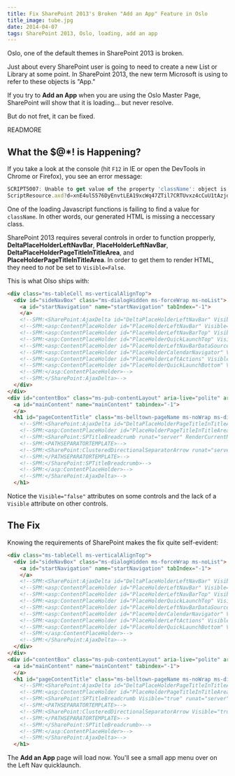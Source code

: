 ```yaml
---
title: Fix SharePoint 2013's Broken "Add an App" Feature in Oslo
title_image: tube.jpg
date: 2014-04-07
tags: SharePoint 2013, Oslo, loading, add an app
---
```


Oslo, one of the default themes in SharePoint 2013 is broken. 

Just about every SharePoint user is going to need to create a new List or 
Library at some point. In SharePoint 2013, the new term Microsoft is using to 
refer to these objects is "App."

If you try to **Add an App** when you are using the Oslo Master Page, SharePoint
will show that it is loading... but never resolve.

But do not fret, it can be fixed.

READMORE

## What the $@*! is Happening?

If you take a look at the console (hit `F12` in IE or open the DevTools in 
Chrome or Firefox), you see an error message:

~~~ javascript
SCRIPT5007: Unable to get value of the property 'className': object is null or undefined 
ScriptResource.axd?d=xnE4ulS576DyEnvtLEA19xcWq47ZTil7CRTUvxz4cCuU1tAzjdVaH5trosHwlwFZJ7r0Hwqj5_K0u7bFvztQvwDttJ7g2NN1z2L42VUDf-jS7PDHDbCzwV8NKCqeGOrTEf0D7RsrVa_yaXSK-eC_Y6s6-vIhQA-7mlM6Dg09QH3uOw_p6tCs_D4tjAjBEAzh0&t=ca758f3, line 5 character 59249
~~~

One of the loading Javascript functions is failing to find a value for `className`.
In other words, our generated HTML is missing a neccessary class.

SharePoint 2013 requires several controls in order to function propperly, 
**DeltaPlaceHolderLeftNavBar**, **PlaceHolderLeftNavBar**, 
**DeltaPlaceHolderPageTitleInTitleArea**, and **PlaceHolderPageTitleInTitleArea**.
In order to get them to render HTML, they need to _not_ be set to `Visible=False`.

This is what Olso ships with:

~~~ html
<div class="ms-tableCell ms-verticalAlignTop">
  <div id="sideNavBox" class="ms-dialogHidden ms-forceWrap ms-noList">
    <a id="startNavigation" name="startNavigation" tabIndex="-1">
    </a>
    <!--SPM:<SharePoint:AjaxDelta id="DeltaPlaceHolderLeftNavBar" Visible="false" class="ms-core-navigation ms-belltown-sideNavDelta" BlockElement="true" runat="server">-->
    <!--SPM:<asp:ContentPlaceHolder id="PlaceHolderLeftNavBar" Visible="false" runat="server">-->
    <!--SPM:<asp:ContentPlaceHolder id="PlaceHolderLeftNavBarTop" Visible="false" runat="server">-->
    <!--SPM:<asp:ContentPlaceHolder id="PlaceHolderQuickLaunchTop" Visible="false" runat="server">-->
    <!--SPM:<asp:ContentPlaceHolder id="PlaceHolderLeftNavBarDataSource" Visible="false" runat="server">-->
    <!--SPM:<asp:ContentPlaceHolder id="PlaceHolderCalendarNavigator" Visible="false" runat="server">-->
    <!--SPM:<asp:ContentPlaceHolder id="PlaceHolderLeftActions" Visible="false" runat="server">-->
    <!--SPM:<asp:ContentPlaceHolder id="PlaceHolderQuickLaunchBottom" Visible="false" runat="server">-->
    <!--SPM:</asp:ContentPlaceHolder>-->
    <!--SPM:</SharePoint:AjaxDelta>-->
  </div>
</div>
<div id="contentBox" class="ms-pub-contentLayout" aria-live="polite" aria-relevant="all">
  <a id="mainContent" name="mainContent" tabindex="-1">
  </a>
  <h1 id="pageContentTitle" class="ms-belltown-pageName ms-noWrap ms-dialogHidden">
    <!--SPM:<SharePoint:AjaxDelta id="DeltaPlaceHolderPageTitleInTitleArea" runat="server">-->
    <!--SPM:<asp:ContentPlaceHolder id="PlaceHolderPageTitleInTitleArea" runat="server">-->
    <!--SPM:<SharePoint:SPTitleBreadcrumb runat="server" RenderCurrentNodeAsLink="true" SiteMapProvider="SPContentMapProvider" WelcomePageUsesWebTitle="false">-->
    <!--SPM:<PATHSEPARATORTEMPLATE>-->
    <!--SPM:<SharePoint:ClusteredDirectionalSeparatorArrow runat="server"/>-->
    <!--SPM:</PATHSEPARATORTEMPLATE>-->
    <!--SPM:</SharePoint:SPTitleBreadcrumb>-->
    <!--SPM:</asp:ContentPlaceHolder>-->
    <!--SPM:</SharePoint:AjaxDelta>-->
  </h1>
~~~

Notice the `Visible="false"` attributes on some controls and the lack of a `Visible`
attribute on other controls.

## The Fix

Knowing the requirements of SharePoint makes the fix quite self-evident: 

~~~ html
<div class="ms-tableCell ms-verticalAlignTop">
  <div id="sideNavBox" class="ms-dialogHidden ms-forceWrap ms-noList">
    <a id="startNavigation" name="startNavigation" tabIndex="-1">
    </a>
    <!--SPM:<SharePoint:AjaxDelta id="DeltaPlaceHolderLeftNavBar" Visible="true" class="ms-core-navigation ms-belltown-sideNavDelta" BlockElement="true" runat="server">-->
    <!--SPM:<asp:ContentPlaceHolder id="PlaceHolderLeftNavBar" Visible="true" runat="server">-->
    <!--SPM:<asp:ContentPlaceHolder id="PlaceHolderLeftNavBarTop" Visible="true" runat="server">-->
    <!--SPM:<asp:ContentPlaceHolder id="PlaceHolderQuickLaunchTop" Visible="true" runat="server">-->
    <!--SPM:<asp:ContentPlaceHolder id="PlaceHolderLeftNavBarDataSource" Visible="true" runat="server">-->
    <!--SPM:<asp:ContentPlaceHolder id="PlaceHolderCalendarNavigator" Visible="true" runat="server">-->
    <!--SPM:<asp:ContentPlaceHolder id="PlaceHolderLeftActions" Visible="true" runat="server">-->
    <!--SPM:<asp:ContentPlaceHolder id="PlaceHolderQuickLaunchBottom" Visible="true" runat="server">-->
    <!--SPM:</asp:ContentPlaceHolder>-->
    <!--SPM:</SharePoint:AjaxDelta>-->
  </div>
</div>
<div id="contentBox" class="ms-pub-contentLayout" aria-live="polite" aria-relevant="all">
  <a id="mainContent" name="mainContent" tabindex="-1">
  </a>
  <h1 id="pageContentTitle" class="ms-belltown-pageName ms-noWrap ms-dialogHidden">
    <!--SPM:<SharePoint:AjaxDelta id="DeltaPlaceHolderPageTitleInTitleArea" Visible="true" runat="server">-->
    <!--SPM:<asp:ContentPlaceHolder id="PlaceHolderPageTitleInTitleArea" Visible="true" runat="server">-->
    <!--SPM:<SharePoint:SPTitleBreadcrumb Visible="true" runat="server" RenderCurrentNodeAsLink="true" SiteMapProvider="SPContentMapProvider" WelcomePageUsesWebTitle="false">-->
    <!--SPM:<PATHSEPARATORTEMPLATE>-->
    <!--SPM:<SharePoint:ClusteredDirectionalSeparatorArrow Visible="true" runat="server"/>-->
    <!--SPM:</PATHSEPARATORTEMPLATE>-->
    <!--SPM:</SharePoint:SPTitleBreadcrumb>-->
    <!--SPM:</asp:ContentPlaceHolder>-->
    <!--SPM:</SharePoint:AjaxDelta>-->
  </h1>
~~~

The **Add an App** page will load now. You'll see a small app menu over on the 
Left Nav quicklaunch.
